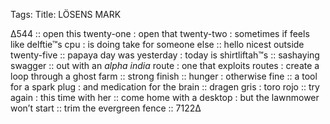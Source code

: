 Tags: 
Title: LÖSENS MARK
  
∆544 :: open this twenty-one : open that twenty-two : sometimes if feels like delftie™s cpu : is doing take for someone else :: hello nicest outside twenty-five :: papaya day was yesterday : today is shirtliftah™s :: sashaying swagger :: out with an _alpha india_ route : one that exploits routes : create a loop through a ghost farm :: strong finish :: hunger : otherwise fine :: a tool for a spark plug : and medication for the brain :: dragen gris : toro rojo :: try again : this time with her :: come home with a desktop : but the lawnmower won’t start :: trim the evergreen fence :: 7122∆